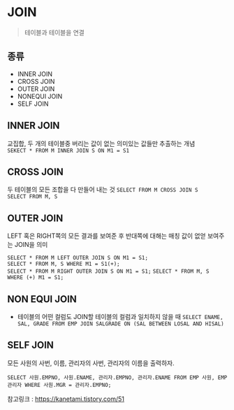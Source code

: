 # JOIN
> 테이블과 테이블을 연결

## 종류
- INNER JOIN
- CROSS JOIN
- OUTER JOIN
- NONEQUI JOIN
- SELF JOIN

## INNER JOIN
교집합, 두 개의 테이블중 버리는 값이 없는 의미있는 값들만 추출하는 개념   
`SEKECT * FROM M INNER JOIN S ON M1 = S1`

## CROSS JOIN
두 테이블의 모든 조합을 다 만들어 내는 것 
`SELECT FROM M CROSS JOIN S`   
`SELECT FROM M, S`   

## OUTER JOIN
LEFT 혹은 RIGHT쪽의 모든 결과를 보여준 후 반대쪽에 대해는 매칭 값이 없얻 보여주는 JOIN을 의미   

`SELECT * FROM M LEFT OUTER JOIN S ON M1 = S1;`   
`SELECT * FROM M, S WHERE M1 = S1(+);`   
`SELECT * FROM M RIGHT OUTER JOIN S ON M1 = S1;`
`SELECT * FROM M, S WHERE (+) M1 = S1;`   

## NON EQUI JOIN   
- 테이블의 어떤 컬럼도 JOIN할 테이블의 컬럼과 일치하지 않을 때
`SELECT ENAME, SAL, GRADE FROM EMP JOIN SALGRADE ON (SAL BETWEEN LOSAL AND HISAL)`

## SELF JOIN
모든 사원의 사번, 이름, 관리자의 사번, 관리자의 이름을 출력하자.

`SELECT 사원.EMPNO, 사원.ENAME, 관리자.EMPNO, 관리자.ENAME
FROM EMP 사원, EMP 관리자
WHERE 사원.MGR = 관리자.EMPNO;`

참고링크 :  https://kanetami.tistory.com/51